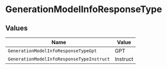 # GenerationModelInfoResponseType


## Values

| Name                                      | Value                                     |
| ----------------------------------------- | ----------------------------------------- |
| `GenerationModelInfoResponseTypeGpt`      | GPT                                       |
| `GenerationModelInfoResponseTypeInstruct` | Instruct                                  |
